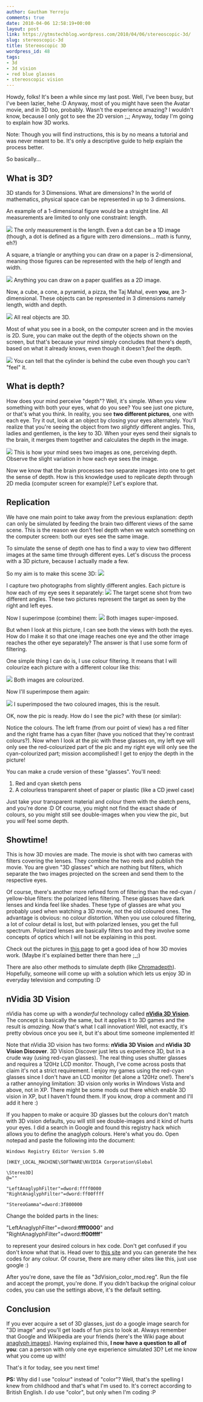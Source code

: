 ```yaml
---
author: Gautham Yerroju
comments: true
date: 2010-04-06 12:58:19+00:00
layout: post
link: https://gtmstechblog.wordpress.com/2010/04/06/stereoscopic-3d/
slug: stereoscopic-3d
title: Stereoscopic 3D
wordpress_id: 48
tags:
- 3d
- 3d vision
- red blue glasses
- stereoscopic vision
---
```


Howdy, folks! It's been a while since my last post. Well, I've been busy, but I've been lazier, hehe :D Anyway, most of you might have seen the Avatar movie, and in 3D too, probably. Wasn't the experience amazing? I wouldn't know, because I only got to see the 2D version ;_; Anyway, today I'm going to explain how 3D works.

Note: Though you will find instructions, this is by no means a tutorial and was never meant to be. It's only a descriptive guide to help explain the process better.

So basically...

## What is 3D?

3D stands for 3 Dimensions. What are dimensions? In the world of mathematics, physical space can be represented in up to 3 dimensions.

An example of a 1-dimensional figure would be a straight line. All measurements are limited to only one constraint: length.

![](_images/2010-04-06-stereoscopic-3d/1D.png)
The only measurement is the length. Even a dot can be a 1D image (though, a dot is defined as a figure with zero dimensions... math is funny, eh?)

A square, a triangle or anything you can draw on a paper is 2-dimensional, meaning those figures can be represented with the help of length and width.

![](_images/2010-04-06-stereoscopic-3d/2D.png)
Anything you can draw on a paper qualifies as a 2D image.

Now, a cube, a cone, a pyramid, a pizza, the Taj Mahal, even **you**, are 3-dimensional. These objects can be represented in 3 dimensions namely length, width and depth.

![](_images/2010-04-06-stereoscopic-3d/3D.png)
All real objects are 3D.

Most of what you see in a book, on the computer screen and in the movies is 2D. Sure, you can make out the depth of the objects shown on the screen, but that's because your mind simply concludes that there's depth, based on what it already knows, even though it doesn't _feel_ the depth.

![](_images/2010-04-06-stereoscopic-3d/Pseudo-3D.png)
You can tell that the cylinder is behind the cube even though you can't "feel" it.

## What is depth?

How does your mind perceive "depth"? Well, it's simple. When you view something with both your eyes, what do you see? You see just one picture, or that's what you think. In reality, you see **two different pictures**, one with each eye. Try it out, look at an object by closing your eyes alternately. You'll realize that you're seeing the object from two _slightly_ different angles. This, ladies and gentlemen, is the key to 3D. When your eyes send their signals to the brain, it merges them together and calculates the depth in the image.

![](_images/2010-04-06-stereoscopic-3d/3DPerception.png)
This is how your mind sees two images as one, perceiving depth. Observe the slight variation in how each eye sees the image.

Now we know that the brain processes two separate images into one to get the sense of depth. How is this knowledge used to replicate depth through 2D media (computer screen for example)? Let's explore that.

## Replication

We have one main point to take away from the previous explanation: depth can only be simulated by feeding the brain two different views of the same scene. This is the reason we don't feel depth when we watch something on the computer screen: both our eyes see the same image.

To simulate the sense of depth one has to find a way to view two different images at the same time through different eyes. Let's discuss the process with a 3D picture, because I actually made a few.

So my aim is to make this scene 3D:
![](_images/2010-04-06-stereoscopic-3d/Target.jpg)

I capture two photographs from slightly different angles. Each picture is how each of my eye sees it separately:
![](_images/2010-04-06-stereoscopic-3d/TargetCompare.png)
The target scene shot from two different angles. These two pictures represent the target as seen by the right and left eyes.

Now I superimpose (combine) them:
![](_images/2010-04-06-stereoscopic-3d/TargetCombined.png)
Both images super-imposed.

But when I look at this picture, I can see both the views with both the eyes. How do I make it so that one image reaches one eye and the other image reaches the other eye separately? The answer is that I use some form of filtering.

One simple thing I can do is, I use colour filtering. It means that I will colourize each picture with a different colour like this:

![](_images/2010-04-06-stereoscopic-3d/TargetColourCompare-1.png)
Both images are colourized.

Now I'll superimpose them again:

![](_images/2010-04-06-stereoscopic-3d/3D_Result.jpg)
I superimposed the two coloured images, this is the result.

OK, now the pic is ready. How do I see the pic? with these (or similar):
[](_images/2010-04-06-stereoscopic-3d/upimg5-Plastic-3D-Glasses_50915.jpg)

Notice the colours. The left frame (from our point of view) has a red filter and the right frame has a cyan filter (have you noticed that they're contrast colours?). Now when I look at the pic with these glasses on, my left eye will only see the red-colourized part of the pic and my right eye will only see the cyan-colourized part; mission accomplished! I get to enjoy the depth in the picture!

You can make a crude version of these "glasses". You'll need:

1.  Red and cyan sketch pens
2.  A colourless transparent sheet of paper or plastic (like a CD jewel case)

Just take your transparent material and colour them with the sketch pens, and you're done :D Of course, you might not find the exact shade of colours, so you might still see double-images when you view the pic, but you _will_ feel some depth.

## Showtime!

This is how 3D movies are made. The movie is shot with two cameras with filters covering the lenses. They combine the two reels and publish the movie. You are given "3D glasses" which are nothing but filters, which separate the two images projected on the screen and send them to the respective eyes.

Of course, there's another more refined form of filtering than the red-cyan / yellow-blue filters: the polarized lens filtering. These glasses have dark lenses and kinda feel like shades. These type of glasses are what you probably used when watching a 3D movie, not the old coloured ones. The advantage is obvious: no colour distortion. When you use coloured filtering, a lot of colour detail is lost, but with polarized lenses, you get the full spectrum. Polarized lenses are basically filters too and they involve some concepts of optics which I will not be explaining in this post.

Check out the pictures in [this page](http://www.3dglassesonline.com/how-do-3d-glasses-work/) to get a good idea of how 3D movies work. (Maybe it's explained better there than here ;_;)

There are also other methods to simulate depth (like [Chromadepth](http://www.chromatek.com/ "ChromaDepth Technology")). Hopefully, someone will come up with a solution which lets us enjoy 3D in everyday television and computing :D

## nVidia 3D Vision

nVidia has come up with a _wonderful_ technology called [**nVidia 3D Vision**](http://www.nvidia.com/object/3D_Vision_Main.html "nVidia 3D Vision"). The concept is basically the same, but it applies it to 3D games and the result is _amazing._ Now that's what I call innovation! Well, not exactly, it's pretty obvious once you see it, but it's about time someone implemented it!

Note that nVidia 3D vision has two forms: **nVidia 3D Vision** and **nVidia 3D Vision Discover**. 3D Vision Discover just lets us experience 3D, but in a crude way (using red-cyan glasses). The real thing uses shutter glasses and requires a 120Hz LCD monitor. Though, I've come across posts that claim it's not a strict requirement. I enjoy my games using the red-cyan glasses since I don't have an LCD monitor (let alone a 120Hz one!). There's a rather annoying limitation: 3D vision only works in Windows Vista and above, not in XP. There might be some mods out there which enable 3D vision in XP, but I haven't found them. If you know, drop a comment and I'll add it here :)

If you happen to make or acquire 3D glasses but the colours don't match with 3D vision defaults, you will still see double-images and it kind of hurts your eyes. I did a search in Google and found this registry hack which allows you to define the anaglyph colours. Here's what you do. Open notepad and paste the following into the document:

```
Windows Registry Editor Version 5.00

[HKEY_LOCAL_MACHINE\SOFTWARE\NVIDIA Corporation\Global

\Stereo3D]
@=""

"LeftAnaglyphFilter"=dword:ffff0000
"RightAnaglyphFilter"=dword:ff00ffff

"StereoGamma"=dword:3f800000
```

Change the bolded parts in the lines:

"LeftAnaglyphFilter"=dword:**ffff0000**" and
"RightAnaglyphFilter"=dword:**ff00ffff**"

to represent your desired colours in hex code. Don't get confused if you don't know what that is. Head over to [this site](http://www.2createawebsite.com/build/hex-colors.html "Hex Color Code Generator") and you can generate the hex codes for any colour. Of course, there are many other sites like this, just use google :)

After you're done, save the file as "3dVision_color_mod.reg". Run the file and accept the prompt, you're done. If you didn't backup the original colour codes, you can use the settings above, it's the default setting.

## Conclusion

If you ever acquire a set of 3D glasses, just do a google image search for "3D image" and you'll get loads of fun pics to look at. Always remember that Google and Wikipedia are your friends (here's the Wiki page about [anaglyph images](http://en.wikipedia.org/wiki/Anaglyph_image "Wiki Page on 3D Images")). Having explained this, **I now have a question to all of you**: can a person with only one eye experience simulated 3D? Let me know what you come up with!

That's it for today, see you next time!

**PS:** Why did I use "colour" instead of "color"? Well, that's the spelling I knew from childhood and that's what I'm used to. It's correct according to British English. I _do_ use "color", but only when I'm coding :P
